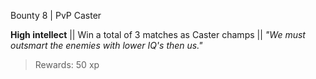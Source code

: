 Bounty 8 | PvP Caster

**High intellect**
|| Win a total of 3 matches as Caster champs ||
*"We must outsmart the enemies with lower IQ's then us."*
> Rewards: 50 xp